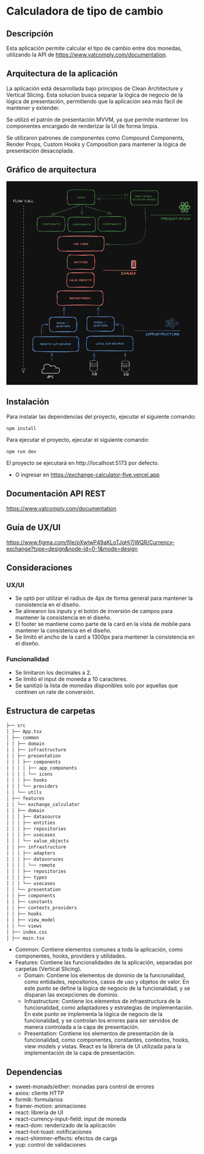 # Calculadora de tipo de cambio

## Descripción

Esta aplicación permite calcular el tipo de cambio entre dos monedas, utilizando la API de https://www.vatcomply.com/documentation.

## Arquitectura de la aplicación

La aplicación está desarrollada bajo principios de Clean Architecture y Vertical Slicing.
Esta solucion busca separar la lógica de negocio de la lógica de presentación, permitiendo que la aplicación sea más fácil de mantener y extender.

Se utilizó el patrón de presentación MVVM, ya que permite mantener los componentes encargado de renderizar la UI de forma limpia.

Se utilizaron patrones de componentes como Compound Components, Render Props, Custom Hooks y Composition para mantener la lógica de presentación desacoplada.

## Gráfico de arquitectura

![arch](./arch.png)

## Instalación

Para instalar las dependencias del proyecto, ejecutar el siguiente comando:

```
npm install
```

Para ejecutar el proyecto, ejecutar el siguiente comando:

```
npm run dev
```

El proyecto se ejecutará en http://localhost:5173 por defecto.

- O ingresar en https://exchange-calculator-five.vercel.app

## Documentación API REST

https://www.vatcomply.com/documentation

## Guía de UX/UI

https://www.figma.com/file/pXwlwP49aKLoTJqHj7jWQR/Currency-exchange?type=design&node-id=0-1&mode=design

## Consideraciones

### UX/UI

- Se optó por utilizar el radius de 4px de forma general para mantener la consistencia en el diseño.
- Se alinearon los inputs y el botón de inversión de campos para mantener la consistencia en el diseño.
- El footer se mantiene como parte de la card en la vista de mobile para mantener la consistencia en el diseño.
- Se limitó el ancho de la card a 1300px para mantener la consistencia en el diseño.

### Funcionalidad

- Se limitaron los decimales a 2.
- Se limitó el input de moneda a 10 caracteres.
- Se sanitizó la lista de monedas disponibles solo por aquellas que continen un rate de conversión.

## Estructura de carpetas

```
├── src
│ ├── App.tsx
│ ├── common
│ │ ├── domain
│ │ ├── infrastructure
│ │ ├── presentation
│ │ │ ├── components
│ │ │ │ ├── app_components
│ │ │ │ └── icons
│ │ │ ├── hooks
│ │ │ └── providers
│ │ └── utils
│ ├── features
│ │ └── exchange_calculator
│ │ ├── domain
│ │ │ ├── datasource
│ │ │ ├── entities
│ │ │ ├── repositories
│ │ │ ├── usecases
│ │ │ └── value_objects
│ │ ├── infrastructure
│ │ │ ├── adapters
│ │ │ ├── datasoruces
│ │ │ │ └── remote
│ │ │ ├── repositories
│ │ │ ├── types
│ │ │ └── usecases
│ │ └── presentation
│ │ ├── components
│ │ ├── constants
│ │ ├── contexts_providers
│ │ ├── hooks
│ │ ├── view_model
│ │ └── views
│ ├── index.css
│ ├── main.tsx
```

- Common: Contiene elementos comunes a toda la aplicación, como componentes, hooks, providers y utilidades.
- Features: Contiene las funcionalidades de la aplicación, separadas por carpetas (Vertical Slicing).
  - Domain: Contiene los elementos de dominio de la funcionalidad, como entidades, repositorios, casos de uso y objetos de valor. En este punto se define la lógica de negocio de la funcionalidad, y se disparan las excepciones de dominio.
  - Infrastructure: Contiene los elementos de infraestructura de la funcionalidad, como adaptadores y estrategias de implementación. En este punto se implementa la lógica de negocio de la funcionalidad, y se controlan los errores para ser servidos de manera controlada a la capa de presentación.
  - Presentation: Contiene los elementos de presentación de la funcionalidad, como componentes, constantes, contextos, hooks, view models y vistas. React es la librería de UI utilizada para la implementación de la capa de presentación.

## Dependencias

- sweet-monads/either: monadas para control de errores
- axios: cliente HTTP
- formik: formularios
- framer-motion: animaciones
- react: librería de UI
- react-currency-input-field: input de moneda
- react-dom: renderizado de la aplicación
- react-hot-toast: notificaciones
- react-shimmer-effects: efectos de carga
- yup: control de validaciones

